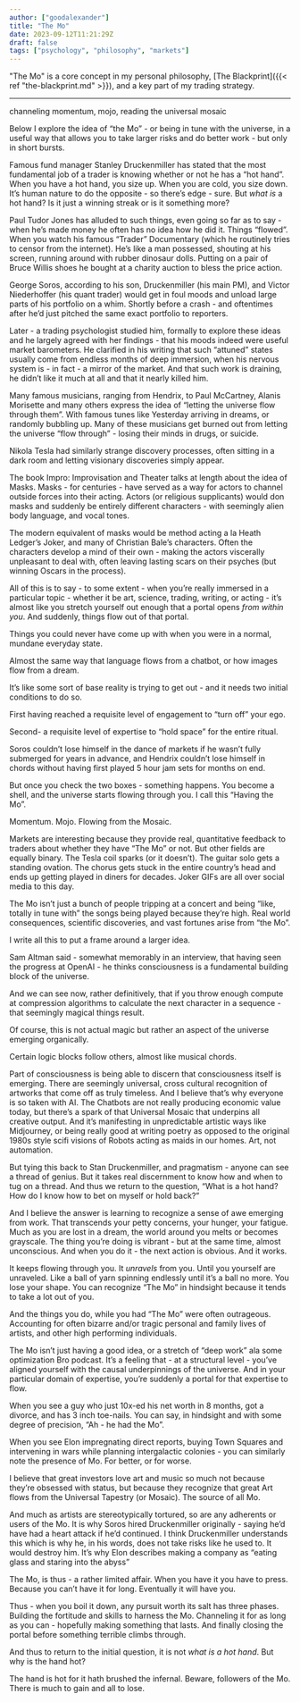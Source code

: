 ```yaml
---
author: ["goodalexander"]
title: "The Mo"
date: 2023-09-12T11:21:29Z
draft: false
tags: ["psychology", "philosophy", "markets"]
---
```


"The Mo" is a core concept in my personal philosophy, [The Blackprint]({{< ref "the-blackprint.md" >}}), and a key part of my trading strategy.

---

channeling momentum, mojo, reading the universal mosaic

Below I explore the idea of “the Mo” - or being in tune with the universe, in a useful way that allows you to take larger risks and do better work - but only in short bursts.

Famous fund manager Stanley Druckenmiller has stated that the most fundamental job of a trader is knowing whether or not he has a “hot hand”. When you have a hot hand, you size up. When you are cold, you size down. It’s human nature to do the opposite - so there’s edge - sure. But *what is* a hot hand? Is it just a winning streak or is it something more?

Paul Tudor Jones has alluded to such things, even going so far as to say - when he’s made money he often has no idea how he did it. Things “flowed”. When you watch his famous “Trader” Documentary (which he routinely tries to censor from the internet). He’s like a man possessed, shouting at his screen, running around with rubber dinosaur dolls. Putting on a pair of Bruce Willis shoes he bought at a charity auction to bless the price action.

George Soros, according to his son, Druckenmiller (his main PM), and Victor Niederhoffer (his quant trader) would get in foul moods and unload large parts of his portfolio on a whim. Shortly before a crash - and oftentimes after he’d just pitched the same exact portfolio to reporters. 

Later - a trading psychologist studied him, formally to explore these ideas and he largely agreed with her findings - that his moods indeed were useful market barometers. He clarified in his writing that such “attuned” states usually come from endless months of deep immersion, when his nervous system is - in fact - a mirror of the market. And that such work is draining, he didn’t like it much at all and that it nearly killed him.

Many famous musicians, ranging from Hendrix, to Paul McCartney, Alanis Morisette and many others express the idea of “letting the universe flow through them”. With famous tunes like Yesterday arriving in dreams, or randomly bubbling up. Many of these musicians get burned out from letting the universe “flow through” - losing their minds in drugs, or suicide.

Nikola Tesla had similarly strange discovery processes, often sitting in a dark room and letting visionary discoveries simply appear.

The book Impro: Improvisation and Theater talks at length about the idea of Masks. Masks - for centuries - have served as a way for actors to channel outside forces into their acting. Actors (or religious supplicants) would don masks and suddenly be entirely different characters - with seemingly alien body language, and vocal tones. 

The modern equivalent of masks would be method acting a la Heath Ledger’s Joker, and many of Christian Bale’s characters. Often the characters develop a mind of their own - making the actors viscerally unpleasant to deal with, often leaving lasting scars on their psyches (but winning Oscars in the process).

All of this is to say - to some extent - when you’re really immersed in a particular topic - whether it be art, science, trading, writing, or acting - it’s almost like you stretch yourself out enough that a portal opens *from within you*. And suddenly, things flow out of that portal.

Things you could never have come up with when you were in a normal, mundane everyday state.

Almost the same way that language flows from a chatbot, or how images flow from a dream.

It’s like some sort of base reality is trying to get out - and it needs two initial conditions to do so. 

First having reached a requisite level of engagement to “turn off” your ego. 

Second- a requisite level of expertise to “hold space” for the entire ritual.

Soros couldn’t lose himself in the dance of markets if he wasn’t fully submerged for years in advance, and Hendrix couldn’t lose himself in chords without having first played 5 hour jam sets for months on end.

But once you check the two boxes - something happens. You become a shell, and the universe starts flowing through you. I call this “Having the Mo”.

Momentum. Mojo. Flowing from the Mosaic.

Markets are interesting because they provide real, quantitative feedback to traders about whether they have “The Mo” or not. But other fields are equally binary. The Tesla coil sparks (or it doesn’t). The guitar solo gets a standing ovation. The chorus gets stuck in the entire country’s head and ends up getting played in diners for decades. Joker GIFs are all over social media to this day.

The Mo isn’t just a bunch of people tripping at a concert and being “like, totally in tune with” the songs being played because they’re high. Real world consequences, scientific discoveries, and vast fortunes arise from “the Mo”.

I write all this to put a frame around a larger idea.

Sam Altman said - somewhat memorably in an interview, that having seen the progress at OpenAI - he thinks consciousness is a fundamental building block of the universe. 

And we can see now, rather definitively, that if you throw enough compute at compression algorithms to calculate the next character in a sequence - that seemingly magical things result.

Of course, this is not actual magic but rather an aspect of the universe emerging organically.

Certain logic blocks follow others, almost like musical chords.

Part of consciousness is being able to discern that consciousness itself is emerging. There are seemingly universal, cross cultural recognition of artworks that come off as truly timeless. And I believe that’s why everyone is so taken with AI. The Chatbots are not really producing economic value today, but there’s a spark of that Universal Mosaic that underpins all creative output. And it’s manifesting in unpredictable artistic ways like Midjourney, or being really good at writing poetry as opposed to the original 1980s style scifi visions of Robots acting as maids in our homes. Art, not automation.

But tying this back to Stan Druckenmiller, and pragmatism - anyone can see a thread of genius. But it takes real discernment to know how and when to tug on a thread. And thus we return to the question, “What is a hot hand? How do I know how to bet on myself or hold back?”

And I believe the answer is learning to recognize a sense of awe emerging from work. That transcends your petty concerns, your hunger, your fatigue. Much as you are lost in a dream, the world around you melts or becomes grayscale. The thing you’re doing is vibrant - but at the same time, almost unconscious. And when you do it - the next action is obvious. And it works.

It keeps flowing through you. It *unravels* from you. Until you yourself are unraveled. Like a ball of yarn spinning endlessly until it’s a ball no more. You lose your shape. You can recognize “The Mo” in hindsight because it tends to take a lot out of you.

And the things you do, while you had “The Mo” were often outrageous. Accounting for often bizarre and/or tragic personal and family lives of artists, and other high performing individuals.

The Mo isn’t just having a good idea, or a stretch of “deep work” ala some optimization Bro podcast. It’s a feeling that - at a structural level - you’ve aligned yourself with the causal underpinnings of the universe. And in your particular domain of expertise, you’re suddenly a portal for that expertise to flow.

When you see a guy who just 10x-ed his net worth in 8 months, got a divorce, and has 3 inch toe-nails. You can say, in hindsight and with some degree of precision, “Ah - he had the Mo”.

When you see Elon impregnating direct reports, buying Town Squares and intervening in wars while planning intergalactic colonies - you can similarly note the presence of Mo. For better, or for worse.

I believe that great investors love art and music so much not because they’re obsessed with status, but because they recognize that great Art flows from the Universal Tapestry (or Mosaic). The source of all Mo.

And much as artists are stereotypically tortured, so are any adherents or users of the Mo. It is why Soros hired Druckenmiller originally - saying he’d have had a heart attack if he’d continued. I think Druckenmiller understands this which is why he, in his words, does not take risks like he used to. It would destroy him. It’s why Elon describes making a company as “eating glass and staring into the abyss”

The Mo, is thus - a rather limited affair. When you have it you have to press. Because you can’t have it for long. Eventually it will have you.

Thus - when you boil it down, any pursuit worth its salt has three phases. Building the fortitude and skills to harness the Mo. Channeling it for as long as you can - hopefully making something that lasts. And finally closing the portal before something terrible climbs through.

And thus to return to the initial question, it is not *what is a hot hand*. But why is the hand hot?

The hand is hot for it hath brushed the infernal. Beware, followers of the Mo. There is much to gain and all to lose.
